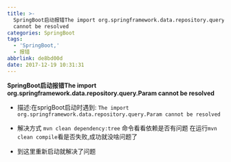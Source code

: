```yaml
---
title: >-
  SpringBoot启动报错The import org.springframework.data.repository.query.Param
  cannot be resolved
categories: SpringBoot
tags:
  - 'SpringBoot,'
  - 报错
abbrlink: de8bd00d
date: 2017-12-19 10:31:31
---
```


**SpringBoot启动报错The import org.springframework.data.repository.query.Param cannot be resolved**
<!-- more -->

- 描述:在sprigBoot启动时遇到:
`The import org.springframework.data.repository.query.Param cannot be resolved`

- 解决方式
 `mvn clean dependency:tree` 命令看看依赖是否有问题
在运行`mvn clean compile`看是否失败,成功就没啥问题了

- 到这里重新启动就解决了问题




